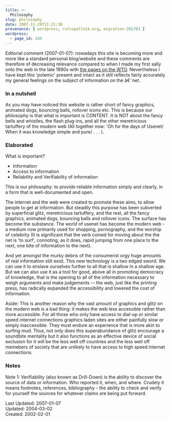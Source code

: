 ```yaml
---
title: >-
  Philosophy
slug: philosophy
date: 2007-11-29T11:21:38
provenance: [ wordpress, rufuspollock.org, migration-201703 ]
wordpress:
  - page_id: 245
---
```


Editorial comment (2007-01-07): nowadays this site is becoming more and more like a standard personal blog/website and these comments are therefore of decreasing relevance compared to when I made my first sally onto the web in the late 1990s with [the pages on the WTO](/wto/). Nevertheless I have kept this 'polemic'  present and intact as it still reflects fairly accurately my general feelings on the subject of information on the â€˜net.

### In a nutshell

As you may have noticed this website is rather short of fancy graphics, animated dogs, bouncing balls, rollover icons etc. This is because our philosophy is that what is important is CONTENT. It is NOT about the fancy bells and whistles, the flash plug-ins, and all the other meretricious tartuffery of the modern web (All together now: 'Oh for the days of Usenet/ When it was knowledge simple and pure/ . . . ).

### Elaborated

What is important?

   * Information
   * Access to information
   * Reliability and Verifiability of information

This is our philosophy: to provide reliable information simply and clearly, in a form that is well-documented and open.

The internet and the web were created to promote these aims, to allow people to get at information. But steadily this purpose has been subverted by superficial glitz, meretricious tartuffery, and the rest, all the fancy graphics, animated dogs, bouncing balls and rollover icons. The surface has become the substance. The world of usenet has become the modern web - a medium now primarily used for shopping, pornography, and the worship of celebrity (It is significant that the verb coined for moving about the the net is 'to surf', connoting, as it does, rapid jumping from one place to the next, one bite of information to the next).

And yet amongst the murky debris of the consumerist orgy huge amounts of real information still exist. This new technology is a two edged sword. We can use it to enslave ourselves further to all that is shallow in a shallow age. But we can also use it as a tool for good, above all in promoting democracy of knowledge, that is the opening to all of the information necessary to weigh arguments and make judgements -- the web, just like the printing press, has radically expanded the accessibility and lowered the cost of information.

Aside: This is another reason why the vast amount of graphics and glitz on the modern web is a bad thing: it makes the web less accessible rather than more accessible. For all those who only have access to dial-up or similar speed internet connections graphics laden sites are either painfully slow or simply inaccessible. They must endure an experience that is more akin to surfing mud. Thus, not only does this superabundance of glitz encourage a soundbite mentality but it also functions as an effective device of social exclusion for it will be the less well off countries and the less well off memebers of society that are unlikely to have access to high speed internet connections.

### Notes

Note 1: Verifiability (also known as Drill-Down) is the ability to discover the source of data or information. Who reported it, when, and where. Crudely it means footnotes, references, bibliography - the ability to check and verify for yourself the sources for whatever claims are being put forward.

Last Updated: 2007-01-07  
Updated: 2004-03-02  
Created: 2002-02-01

